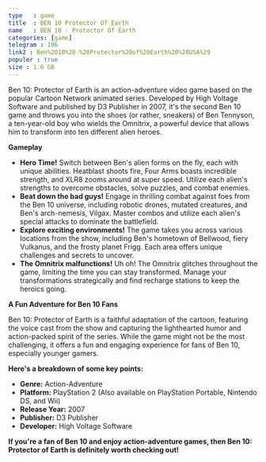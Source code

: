 ```yaml
---
type   : game
title  : BEN 10 Protector Of Earth
name   : BEN 10 - Protector Of Earth
categories: [game]
telegram : 196
link2 : Ben%2010%20-%20Protector%20of%20Earth%20%28USA%29
populer : true
size : 1.6 GB
---
```



Ben 10: Protector of Earth is an action-adventure video game based on the popular Cartoon Network animated series. Developed by High Voltage Software and published by D3 Publisher in 2007, it's the second Ben 10 game and throws you into the shoes (or rather, sneakers) of Ben Tennyson, a ten-year-old boy who wields the Omnitrix, a powerful device that allows him to transform into ten different alien heroes.

**Gameplay**

* **Hero Time!**  Switch between Ben's alien forms on the fly, each with unique abilities.  Heatblast shoots fire, Four Arms boasts incredible strength, and XLR8 zooms around at super speed. Utilize each alien's strengths to overcome obstacles, solve puzzles, and combat enemies.
* **Beat down the bad guys!** Engage in thrilling combat against foes from the Ben 10 universe, including robotic drones, mutated creatures, and Ben's arch-nemesis, Vilgax.  Master combos and utilize each alien's special attacks to dominate the battlefield.
* **Explore exciting environments!**  The game takes you across various locations from the show, including Ben's hometown of Bellwood, fiery Vulkanus, and the frosty planet Frigg.  Each area offers unique challenges and secrets to uncover.
* **The Omnitrix malfunctions!**  Uh oh!  The Omnitrix glitches throughout the game, limiting the time you can stay transformed.  Manage your transformations strategically and find recharge stations to keep the heroics going.

**A Fun Adventure for Ben 10 Fans**

Ben 10: Protector of Earth is a faithful adaptation of the cartoon, featuring the voice cast from the show and capturing the lighthearted humor and action-packed spirit of the series. While the game might not be the most challenging, it offers a fun and engaging experience for fans of Ben 10, especially younger gamers.

**Here's a breakdown of some key points:**

* **Genre:** Action-Adventure
* **Platform:** PlayStation 2 (Also available on PlayStation Portable, Nintendo DS, and Wii)
* **Release Year:** 2007
* **Publisher:** D3 Publisher
* **Developer:** High Voltage Software

**If you're a fan of Ben 10 and enjoy action-adventure games, then Ben 10: Protector of Earth is definitely worth checking out!**


